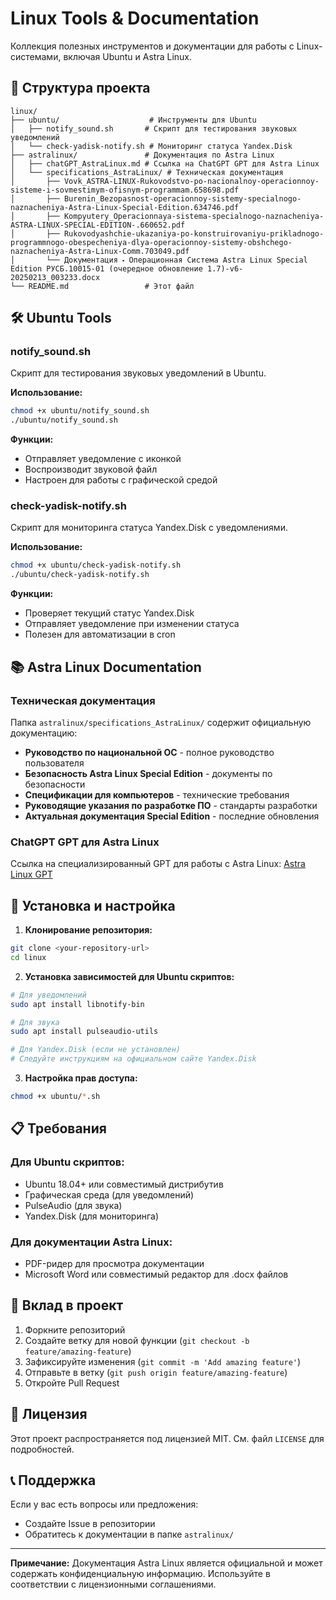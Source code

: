 # Linux Tools & Documentation

Коллекция полезных инструментов и документации для работы с Linux-системами, включая Ubuntu и Astra Linux.

## 📁 Структура проекта

```
linux/
├── ubuntu/                    # Инструменты для Ubuntu
│   ├── notify_sound.sh       # Скрипт для тестирования звуковых уведомлений
│   └── check-yadisk-notify.sh # Мониторинг статуса Yandex.Disk
├── astralinux/               # Документация по Astra Linux
│   ├── chatGPT_AstraLinux.md # Ссылка на ChatGPT GPT для Astra Linux
│   └── specifications_AstraLinux/ # Техническая документация
│       ├── Vovk_ASTRA-LINUX-Rukovodstvo-po-nacionalnoy-operacionnoy-sisteme-i-sovmestimym-ofisnym-programmam.658698.pdf
│       ├── Burenin_Bezopasnost-operacionnoy-sistemy-specialnogo-naznacheniya-Astra-Linux-Special-Edition.634746.pdf
│       ├── Kompyutery_Operacionnaya-sistema-specialnogo-naznacheniya-ASTRA-LINUX-SPECIAL-EDITION-.660652.pdf
│       ├── Rukovodyashchie-ukazaniya-po-konstruirovaniyu-prikladnogo-programmnogo-obespecheniya-dlya-operacionnoy-sistemy-obshchego-naznacheniya-Astra-Linux-Comm.703049.pdf
│       └── Документация ⬝ Операционная Система Astra Linux Special Edition РУСБ.10015-01 (очередное обновление 1.7)-v6-20250213_003233.docx
└── README.md                 # Этот файл
```

## 🛠️ Ubuntu Tools

### notify_sound.sh
Скрипт для тестирования звуковых уведомлений в Ubuntu.

**Использование:**
```bash
chmod +x ubuntu/notify_sound.sh
./ubuntu/notify_sound.sh
```

**Функции:**
- Отправляет уведомление с иконкой
- Воспроизводит звуковой файл
- Настроен для работы с графической средой

### check-yadisk-notify.sh
Скрипт для мониторинга статуса Yandex.Disk с уведомлениями.

**Использование:**
```bash
chmod +x ubuntu/check-yadisk-notify.sh
./ubuntu/check-yadisk-notify.sh
```

**Функции:**
- Проверяет текущий статус Yandex.Disk
- Отправляет уведомление при изменении статуса
- Полезен для автоматизации в cron

## 📚 Astra Linux Documentation

### Техническая документация
Папка `astralinux/specifications_AstraLinux/` содержит официальную документацию:

- **Руководство по национальной ОС** - полное руководство пользователя
- **Безопасность Astra Linux Special Edition** - документы по безопасности
- **Спецификации для компьютеров** - технические требования
- **Руководящие указания по разработке ПО** - стандарты разработки
- **Актуальная документация Special Edition** - последние обновления

### ChatGPT GPT для Astra Linux
Ссылка на специализированный GPT для работы с Astra Linux: [Astra Linux GPT](https://chatgpt.com/g/g-67accfe72f908191ac4ba8854cdbffa8-astra-linux)

## 🚀 Установка и настройка

1. **Клонирование репозитория:**
```bash
git clone <your-repository-url>
cd linux
```

2. **Установка зависимостей для Ubuntu скриптов:**
```bash
# Для уведомлений
sudo apt install libnotify-bin

# Для звука
sudo apt install pulseaudio-utils

# Для Yandex.Disk (если не установлен)
# Следуйте инструкциям на официальном сайте Yandex.Disk
```

3. **Настройка прав доступа:**
```bash
chmod +x ubuntu/*.sh
```

## 📋 Требования

### Для Ubuntu скриптов:
- Ubuntu 18.04+ или совместимый дистрибутив
- Графическая среда (для уведомлений)
- PulseAudio (для звука)
- Yandex.Disk (для мониторинга)

### Для документации Astra Linux:
- PDF-ридер для просмотра документации
- Microsoft Word или совместимый редактор для .docx файлов

## 🤝 Вклад в проект

1. Форкните репозиторий
2. Создайте ветку для новой функции (`git checkout -b feature/amazing-feature`)
3. Зафиксируйте изменения (`git commit -m 'Add amazing feature'`)
4. Отправьте в ветку (`git push origin feature/amazing-feature`)
5. Откройте Pull Request

## 📄 Лицензия

Этот проект распространяется под лицензией MIT. См. файл `LICENSE` для подробностей.

## 📞 Поддержка

Если у вас есть вопросы или предложения:
- Создайте Issue в репозитории
- Обратитесь к документации в папке `astralinux/`

---

**Примечание:** Документация Astra Linux является официальной и может содержать конфиденциальную информацию. Используйте в соответствии с лицензионными соглашениями. 